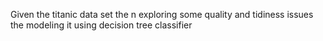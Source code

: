 Given the titanic data set the n exploring some quality and tidiness issues the modeling it using decision tree classifier
